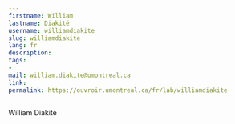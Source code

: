 ```yaml
---
firstname: William
lastname: Diakité
username: williamdiakite
slug: williamdiakite
lang: fr
description: 
tags:
- 
mail: william.diakite@umontreal.ca
link: 
permalink: https://ouvroir.umontreal.ca/fr/lab/williamdiakite
---
```


William Diakité